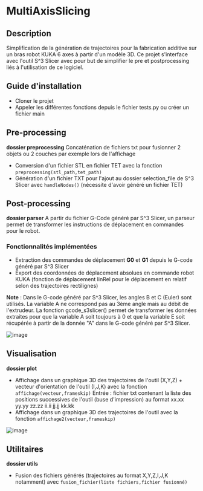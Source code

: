 # MultiAxisSlicing

## Description ##
Simplification de la génération de trajectoires pour la fabrication additive sur un bras robot KUKA 6 axes à partir d'un modèle 3D.
Ce projet s'interface avec l'outil S^3 Slicer avec pour but de simplifier le pre et postprocessing liés à l'utilisation de ce logiciel.


## Guide d'installation ##
- Cloner le projet
- Appeler les différentes fonctions depuis le fichier tests.py ou créer un fichier main


## Pre-processing ##
**dossier preprocessing**
  Concaténation de fichiers txt pour fusionner 2 objets ou 2 couches par exemple lors de l'affichage
- Conversion d'un fichier STL en fichier TET avec la fonction `preprocessing(stl_path,tet_path)`
- Génération d'un fichier TXT pour l'ajout au dossier selection_file de S^3 Slicer avec `handleNodes()` (nécessite d'avoir généré un fichier TET)


## Post-processing ###
**dossier parser**
  A partir du fichier G-Code généré par S^3 Slicer, un parseur permet de transformer les instructions de déplacement en commandes pour le robot.

### Fonctionnalités implémentées ###
- Extraction des commandes de déplacement **G0** et **G1** depuis le G-code généré par S^3 Slicer
- Export des coordonnées de déplacement absolues en commande robot KUKA (fonction de déplacement linRel pour le déplacement en relatif selon des trajectoires rectilignes)

**Note** : Dans le G-code généré par S^3 Slicer, les angles B et C (Euler) sont utilisés. La variable A ne correspond pas au 3ème angle mais au débit de l'extrudeur.
La fonction gcode_s3slicer() permet de transformer les données extraites pour que la variable A soit toujours à 0 et que la variable E soit récupérée à partir de la donnée "A" dans le G-code généré par S^3 Slicer.

![image](https://github.com/user-attachments/assets/d12dcdc0-d846-4029-bf93-29f15cd45966)

## Visualisation ##
**dossier plot**
- Affichage dans un graphique 3D des trajectoires de l'outil (X,Y,Z) + vecteur d'orientation de l'outil (I,J,K) avec la fonction `affichage(vecteur,frameskip)`
Entrée : fichier txt contenant la liste des positions successives de l'outil (buse d'impression) au format xx.xx yy.yy zz.zz ii.ii jj.jj kk.kk
- Affichage dans un graphique 3D des trajectoires de l'outil avec la fonction `affichage2(vecteur,frameskip)`

![image](https://github.com/user-attachments/assets/f5f661f5-b6dc-4fa1-9021-f8b154ccb019)

## Utilitaires ##
**dossier utils**
- Fusion des fichiers générés (trajectoires au format X,Y,Z,I,J,K notamment) avec `fusion_fichier(liste fichiers,fichier fusionné)`
